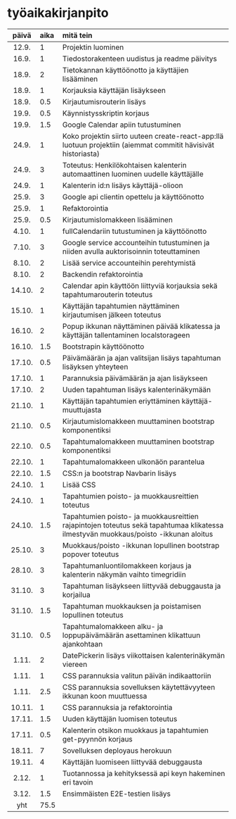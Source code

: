 # työaikakirjanpito

| päivä | aika | mitä tein  |
| :----:|:-----| :-----|
| 12.9. | 1    | Projektin luominen |
| 16.9. | 1    | Tiedostorakenteen uudistus ja readme päivitys |
| 18.9. | 2    | Tietokannan käyttöönotto ja käyttäjien lisääminen |
| 18.9. | 1    | Korjauksia käyttäjän lisäykseen |
| 18.9. | 0.5  | Kirjautumisrouterin lisäys |
| 19.9. | 0.5  | Käynnistysskriptin korjaus |
| 19.9. | 1.5  | Google Calendar apiin tutustuminen |
| 24.9. | 1  | Koko projektin siirto uuteen create-react-app:llä luotuun projektiin (aiemmat commitit hävisivät historiasta) |
| 24.9. | 3  | Toteutus: Henkilökohtaisen kalenterin automaattinen luominen uudelle käyttäjälle |
| 24.9. | 1  | Kalenterin id:n lisäys käyttäjä-olioon |
| 25.9. | 3  | Google api clientin opettelu ja käyttöönotto |
| 25.9. | 1  | Refaktorointia |
| 25.9. | 0.5  | Kirjautumislomakkeen lisääminen |
| 4.10. | 1  | fullCalendariin tutustuminen ja käyttöönotto |
| 7.10. | 3  | Google service accounteihin tutustuminen ja niiden avulla auktorisoinnin toteuttaminen |
| 8.10. | 2  | Lisää service accounteihin perehtymistä |
| 8.10. | 2  | Backendin refaktorointia |
| 14.10. | 2  | Calendar apin käyttöön liittyviä korjauksia sekä tapahtumarouterin toteutus |
| 15.10. | 1  | Käyttäjän tapahtumien näyttäminen kirjautumisen jälkeen toteutus |
| 16.10. | 2  | Popup ikkunan näyttäminen päivää klikatessa ja käyttäjän tallentaminen localstorageen |
| 16.10. | 1.5  | Bootstrapin käyttöönotto |
| 17.10. | 0.5  | Päivämäärän ja ajan valitsijan lisäys tapahtuman lisäyksen yhteyteen  |
| 17.10. | 1  | Parannuksia päivämäärän ja ajan lisäykseen |
| 17.10. | 2  | Uuden tapahtuman lisäys kalenterinäkymään |
| 21.10. | 1  | Käyttäjän tapahtumien eriyttäminen käyttäjä-muuttujasta |
| 21.10. | 0.5  | Kirjautumislomakkeen muuttaminen bootstrap komponentiksi |
| 22.10. | 0.5  | Tapahtumalomakkeen muuttaminen bootstrap komponentiksi |
| 22.10. | 1  | Tapahtumalomakkeen ulkonäön parantelua |
| 22.10. | 1.5  | CSS:n ja bootstrap Navbarin lisäys |
| 24.10. | 1  | Lisää CSS |
| 24.10. | 1  | Tapahtumien poisto- ja muokkausreittien toteutus |
| 24.10. | 1.5  | Tapahtumien poisto- ja muokkausreittien rajapintojen toteutus sekä tapahtumaa klikatessa ilmestyvän muokkaus/poisto -ikkunan aloitus |
| 25.10. | 3  | Muokkaus/poisto -ikkunan lopullinen bootstrap popover toteutus |
| 28.10. | 3  | Tapahtumanluontilomakkeen korjaus ja kalenterin näkymän vaihto timegridiin |
| 31.10. | 3  | Tapahtuman lisäykseen liittyvää debuggausta ja korjailua |
| 31.10. | 1.5  | Tapahtuman muokkauksen ja poistamisen lopullinen toteutus |
| 31.10. | 0.5  | Tapahtumalomakkeen alku- ja loppupäivämäärän asettaminen klikattuun ajankohtaan |
| 1.11. | 2  | DatePickerin lisäys viikottaisen kalenterinäkymän viereen |
| 1.11. | 1  | CSS parannuksia valitun päivän indikaattoriin |
| 1.11. | 2.5  | CSS parannuksia sovelluksen käytettävyyteen ikkunan koon muuttuessa  |
| 10.11. | 1  | CSS parannuksia ja refaktorointia |
| 17.11. | 1.5  | Uuden käyttäjän luomisen toteutus |
| 17.11. | 0.5  | Kalenterin otsikon muokkaus ja tapahtumien get-pyynnön korjaus |
| 18.11. | 7  | Sovelluksen deployaus herokuun |
| 19.11. | 4  | Käyttäjän luomiseen liittyvää debuggausta |
| 2.12. | 1  | Tuotannossa ja kehityksessä api keyn hakeminen eri tavoin |
| 3.12. | 1.5  | Ensimmäisten E2E-testien lisäys |
| yht   | 75.5  | | 
